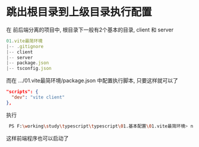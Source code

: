 # 跳出根目录到上级目录执行配置

在 前后端分离的项目中, 根目录下一般有2个基本的目录, client 和 server

```ts
01.vite最简环境
|-- .gitignore
|-- client
|-- server
|-- package.json
|-- tsconfig.json
```

而在 .../01.vite最简环境/package.json 中配置执行脚本, 只要这样就可以了

```json
"scripts": {
  "dev": "vite client"
},
```

执行

```bash
 PS F:\working\study\typescript\typescript\01.基本配置\01.vite最简环境> npm run dev
```

这样前端程序也可以启动了